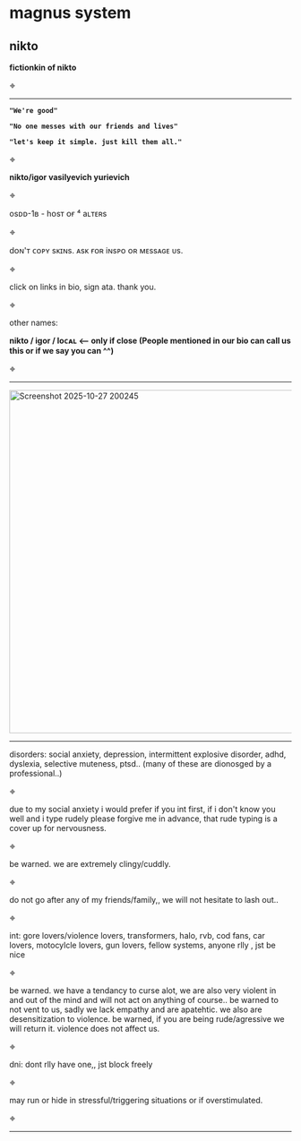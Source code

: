 # magnus system
**nikto**
------------------------------------------------------------------------------------------------------------------------------------------------------------------------------

**fictionkin of nikto**

𖦏

------------------------------------------------------------------------------------------------------------------------------------------------------------------------------
**`"We're good"`**

**`"No one messes with our friends and lives"`**

**`"let's keep it simple. just kill them all."`**

𖦏

**nikto/igor vasilyevich yurievich**

𖦏

osᴅᴅ-1ʙ - hᴏsᴛ ᴏғ ⁴ aʟᴛᴇʀs

𖦏

dᴏɴ'ᴛ ᴄᴏᴘʏ sᴋɪɴs. ᴀsᴋ ғᴏʀ iɴsᴘᴏ ᴏʀ ᴍᴇssᴀɢᴇ ᴜs.


𖦏

click on links in bio, sign ata. thank you.

𖦏

other names:

**nikto / igor / loᴄᴀʟ <-- only if close (People mentioned in our bio can call us this or if we say you can ^^)**

𖦏

------------------------------------------------------------------------------------------------------------------------------------------------------------------------------




<img width="913" height="613" alt="Screenshot 2025-10-27 200245" src="https://github.com/user-attachments/assets/683e173e-adc6-4356-9cd6-ad56a0c1800c" />



------------------------------------------------------------------------------------------------------------------------------------------------------------------------------
disorders: social anxiety, depression, intermittent explosive disorder, adhd, dyslexia, selective muteness, ptsd.. (many of these are dionosged by a professional..)

𖦏

due to my social anxiety i would prefer if you int first, if i don't know you well and i type rudely please forgive me in advance, that rude typing is a cover up for nervousness.

𖦏

be warned. we are extremely clingy/cuddly.

𖦏

do not go after any of my friends/family,, we will not hesitate to lash out..

𖦏

int: gore lovers/violence lovers, transformers, halo, rvb, cod fans, car lovers, motocylcle lovers, gun lovers, fellow systems, anyone rlly , jst be nice

𖦏

be warned. we have a tendancy to curse alot, we are also very violent in and out of the mind and will not act on anything of course.. be warned to not vent to us, sadly we lack empathy and are apatehtic. we also are desensitization to violence. be warned, if you are being rude/agressive we will return it. violence does not affect us.

𖦏

dni: dont rlly have one,, jst block freely

𖦏

may run or hide in stressful/triggering situations or if overstimulated.

𖦏

------------------------------------------------------------------------------------------------------------------------------------------------------------------------------
